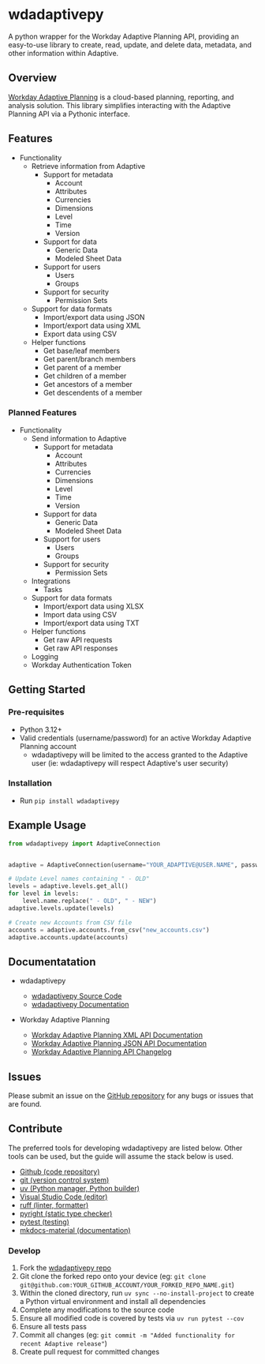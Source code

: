 # wdadaptivepy

A python wrapper for the Workday Adaptive Planning API, providing an easy-to-use library to create, read, update, and delete data, metadata, and other information within Adaptive.

## Overview

[Workday Adaptive Planning](https://www.workday.com/en-us/products/adaptive-planning/overview.html) is a cloud-based planning, reporting, and analysis solution. This library simplifies interacting with the Adaptive Planning API via a Pythonic interface.

## Features

- Functionality
  - Retrieve information from Adaptive
    - Support for metadata
      - Account
      - Attributes
      - Currencies
      - Dimensions
      - Level
      - Time
      - Version
    - Support for data
      - Generic Data
      - Modeled Sheet Data
    - Support for users
      - Users
      - Groups
    - Support for security
      - Permission Sets
  - Support for data formats
    - Import/export data using JSON
    - Import/export data using XML
    - Export data using CSV
  - Helper functions
    - Get base/leaf members
    - Get parent/branch members
    - Get parent of a member
    - Get children of a member
    - Get ancestors of a member
    - Get descendents of a member

### Planned Features

- Functionality
  - Send information to Adaptive
    - Support for metadata
      - Account
      - Attributes
      - Currencies
      - Dimensions
      - Level
      - Time
      - Version
    - Support for data
      - Generic Data
      - Modeled Sheet Data
    - Support for users
      - Users
      - Groups
    - Support for security
      - Permission Sets
  - Integrations
    - Tasks
  - Support for data formats
    - Import/export data using XLSX
    - Import data using CSV
    - Import/export data using TXT
  - Helper functions
    - Get raw API requests
    - Get raw API responses
  - Logging
  - Workday Authentication Token

## Getting Started

### Pre-requisites

- Python 3.12+
- Valid credentials (username/password) for an active Workday Adaptive Planning account
  - wdadaptivepy will be limited to the access granted to the Adaptive user (ie: wdadaptivepy will respect Adaptive's user security)

### Installation

- Run `pip install wdadaptivepy`

## Example Usage

```python
from wdadaptivepy import AdaptiveConnection


adaptive = AdaptiveConnection(username="YOUR_ADAPTIVE@USER.NAME", password="Y0urP@$$w0rd!")

# Update Level names containing " - OLD"
levels = adaptive.levels.get_all()
for level in levels:
    level.name.replace(" - OLD", " - NEW")
adaptive.levels.update(levels)

# Create new Accounts from CSV file
accounts = adaptive.accounts.from_csv("new_accounts.csv")
adaptive.accounts.update(accounts)
```

## Documentatation

- wdadaptivepy
  - [wdadaptivepy Source Code](https://github.com/Revelwood/wdadaptivepy)
  - [wdadaptivepy Documentation](https://revelwood.github.io/wdadaptivepy)

- Workday Adaptive Planning
  - [Workday Adaptive Planning XML API Documentation](https://doc.workday.com/adaptive-planning/en-us/workday-adaptive-planning-documentation/integration/managing-data-integration/api-documentation/understanding-the-adaptive-planning-rest-api/api-methods/brk1623709249507.html?toc=11.0.4.1.3.0)
  - [Workday Adaptive Planning JSON API Documentation](https://doc.workday.com/adaptive-planning/en-us/workday-adaptive-planning-documentation/integration/managing-data-integration/api-documentation/json-apis/jyo1644861365611.html?toc=11.0.4.5.1)
  - [Workday Adaptive Planning API Changelog](https://doc.workday.com/adaptive-planning/en-us/workday-adaptive-planning-documentation/integration/managing-data-integration/api-documentation/understanding-the-adaptive-planning-rest-api/vmo1623708512342.html)

## Issues

Please submit an issue on the [GitHub repository](https://github.com/Revelwood/wdadaptivepy) for any bugs or issues that are found.

## Contribute

The preferred tools for developing wdadaptivepy are listed below. Other tools can be used, but the guide will assume the stack below is used.

- [Github (code repository)](https://github.com)
- [git (version control system)](https://github.com/git/git)
- [uv (Python manager, Python builder)](https://github.com/astral-sh/uv)
- [Visual Studio Code (editor)](https://github.com/microsoft/vscode)
- [ruff (linter, formatter)](https://github.com/astral-sh/ruff)
- [pyright (static type checker)](https://github.com/microsoft/pyright)
- [pytest (testing)](https://github.com/pytest-dev/pytest)
- [mkdocs-material (documentation)](https://github.com/squidfunk/mkdocs-material)

### Develop

1. Fork the [wdadaptivepy repo](https://github.com/Revelwood/wdadaptivepy/fork)
2. Git clone the forked repo onto your device (eg: `git clone git@github.com:YOUR_GITHUB_ACCOUNT/YOUR_FORKED_REPO_NAME.git`)
3. Within the cloned directory, run `uv sync --no-install-project` to create a Python virtual environment and install all dependencies
4. Complete any modifications to the source code
5. Ensure all modified code is covered by tests via `uv run pytest --cov`
6. Ensure all tests pass
7. Commit all changes (eg: `git commit -m "Added functionality for recent Adaptive release"`)
8. Create pull request for committed changes
